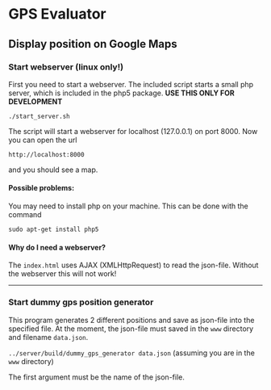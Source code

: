 GPS Evaluator
=============

Display position on Google Maps
-------------------------------

### Start webserver (linux only!)

First you need to start a webserver. The included script starts a small php server, which is included in the php5 package.
**USE THIS ONLY FOR DEVELOPMENT**

`./start_server.sh`

The script will start a webserver for localhost (127.0.0.1) on port 8000. Now you can open the url

`http://localhost:8000`

and you should see a map.

#### Possible problems:
You may need to install php on your machine. This can be done with the command

`sudo apt-get install php5`

#### Why do I need a webserver?
The `index.html` uses AJAX (XMLHttpRequest) to read the json-file. Without the webserver this will not work!

- - -

### Start dummy gps position generator

This program generates 2 different positions and save as json-file into the specified file. At the moment, the json-file must saved in the `www` directory and filename `data.json`.

`../server/build/dummy_gps_generator data.json` (assuming you are in the `www` directory)

The first argument must be the name of the json-file.
